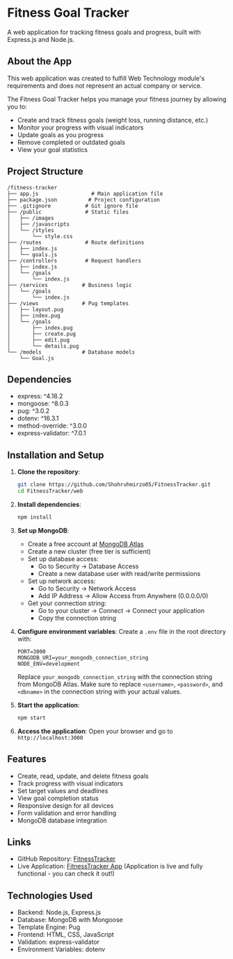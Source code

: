 # Fitness Goal Tracker

A web application for tracking fitness goals and progress, built with Express.js and Node.js.

## About the App

This web application was created to fulfill Web Technology module's requirements and does not represent an actual company or service.

The Fitness Goal Tracker helps you manage your fitness journey by allowing you to:
- Create and track fitness goals (weight loss, running distance, etc.)
- Monitor your progress with visual indicators
- Update goals as you progress
- Remove completed or outdated goals
- View your goal statistics

## Project Structure

```
/fitness-tracker
├── app.js                 # Main application file
├── package.json          # Project configuration
├── .gitignore           # Git ignore file
├── /public              # Static files
│   ├── /images
│   ├── /javascripts
│   └── /styles
│       └── style.css
├── /routes              # Route definitions
│   ├── index.js
│   └── goals.js
├── /controllers         # Request handlers
│   ├── index.js
│   └── /goals
│       └── index.js
├── /services           # Business logic
│   └── /goals
│       └── index.js
├── /views              # Pug templates
│   ├── layout.pug
│   ├── index.pug
│   └── /goals
│       ├── index.pug
│       ├── create.pug
│       ├── edit.pug
│       └── details.pug
└── /models             # Database models
    └── Goal.js
```

## Dependencies

- express: ^4.18.2
- mongoose: ^8.0.3
- pug: ^3.0.2
- dotenv: ^16.3.1
- method-override: ^3.0.0
- express-validator: ^7.0.1

## Installation and Setup

1. **Clone the repository**:
   ```bash
   git clone https://github.com/Shohruhmirzo05/FitnessTracker.git
   cd FitnessTracker/web
   ```

2. **Install dependencies**:
   ```bash
   npm install
   ```

3. **Set up MongoDB**:
   - Create a free account at [MongoDB Atlas](https://www.mongodb.com/cloud/atlas/register)
   - Create a new cluster (free tier is sufficient)
   - Set up database access:
     - Go to Security → Database Access
     - Create a new database user with read/write permissions
   - Set up network access:
     - Go to Security → Network Access
     - Add IP Address → Allow Access from Anywhere (0.0.0.0/0)
   - Get your connection string:
     - Go to your cluster → Connect → Connect your application
     - Copy the connection string

4. **Configure environment variables**:
   Create a `.env` file in the root directory with:
   ```
   PORT=3000
   MONGODB_URI=your_mongodb_connection_string
   NODE_ENV=development
   ```
   Replace `your_mongodb_connection_string` with the connection string from MongoDB Atlas.
   Make sure to replace `<username>`, `<password>`, and `<dbname>` in the connection string with your actual values.

5. **Start the application**:
   ```bash
   npm start
   ```

6. **Access the application**:
   Open your browser and go to `http://localhost:3000`

## Features

- Create, read, update, and delete fitness goals
- Track progress with visual indicators
- Set target values and deadlines
- View goal completion status
- Responsive design for all devices
- Form validation and error handling
- MongoDB database integration

## Links

* GitHub Repository: [FitnessTracker](https://github.com/Shohruhmirzo05/FitnessTracker)
* Live Application: [FitnessTracker App](https://dashboard.render.com/) (Application is live and fully functional - you can check it out!)

## Technologies Used

- Backend: Node.js, Express.js
- Database: MongoDB with Mongoose
- Template Engine: Pug
- Frontend: HTML, CSS, JavaScript
- Validation: express-validator
- Environment Variables: dotenv 
